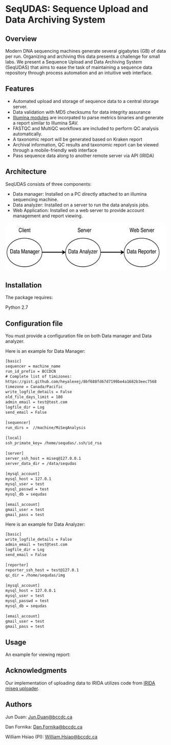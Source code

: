 # SeqUDAS: Sequence Upload and Data Archiving System

## Overview

Modern DNA sequencing machines generate several gigabytes (GB) of data per run. Organizing and archiving this data presents a challenge for small labs. We present a Sequence Upload and Data Archiving System (SeqUDAS) that aims to ease the task of maintaining a sequence data repository through process automation and an intuitive web interface.

## Features

- Automated upload and storage of sequence data to a central storage server.
- Data validation with MD5 checksums for data integrity assurance
- [Illumina modules](https://bitbucket.org/invitae/illuminate) are incorpated to parse metrics binaries and generate a report similar to Illumina SAV.
- FASTQC and MultiQC workflows are included to perform QC analysis automatically.
- A taxonomic report will be generated based on Kraken report 
- Archival information, QC results and taxonomic report can be viewed through a mobile-friendly web interface
- Pass sequence data along to another remote server via API (IRIDA) 

## Architecture

SeqUDAS consists of three components:

- Data manager: Installed on a PC directly attached to an illumina sequencing machine.
- Data analyzer: Installed on a server to run the data analysis jobs.
- Web Application: Installed on a web server to provide account management and report viewing.

<img src="https://github.com/duanjunhyq/sequdas/blob/master/docs/images/sequdas-architecture.jpg" width="600" height="150">

## Installation

The package requires:

Python 2.7

## Configuration file

You must provide a configuration file on both Data manager and Data analyzer.

Here is an example for Data Manager:

```
[basic]
sequencer = machine_name
run_id_prefix = BCCDCN
# Complete list of timizones: https://gist.github.com/heyalexej/8bf688fd67d7199be4a1682b3eec7568
timezone = Canada/Pacific
write_logfile_details = False
old_file_days_limit = 180
admin_email = test@test.com
logfile_dir = Log
send_email = False

[sequencer]
run_dirs =  //machine/MiSeqAnalysis

[local]
ssh_primate_key= /home/sequdas/.ssh/id_rsa

[server]
server_ssh_host = miseq@127.0.0.1
server_data_dir = /data/sequdas

[mysql_account]
mysql_host = 127.0.1
mysql_user = test
mysql_passwd = test
mysql_db = sequdas

[email_account]
gmail_user = test
gmail_pass = test

```

Here is an example for Data Analyzer:

```
[basic]
write_logfile_details = False
admin_email = test@test.com
logfile_dir = Log
send_email = False

[reporter]
reporter_ssh_host = test@127.0.1
qc_dir = /home/sequdas/img

[mysql_account]
mysql_host = 127.0.0.1
mysql_user = test
mysql_passwd = test
mysql_db = sequdas

[email_account]
gmail_user = test
gmail_pass = test

```

## Usage

An example for viewing report:



## Acknowledgments
Our implementation of uploading data to IRIDA utilizes code from [IRIDA miseq uploader](https://github.com/phac-nml/irida-miseq-uploader).

## Authors
Jun Duan: Jun.Duan@bccdc.ca

Dan Fornika: Dan.Fornika@bccdc.ca

William Hsiao (PI): William.Hsiao@bccdc.ca 

